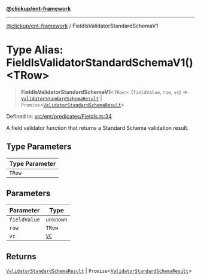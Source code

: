 [**@clickup/ent-framework**](../README.md)

***

[@clickup/ent-framework](../globals.md) / FieldIsValidatorStandardSchemaV1

# Type Alias: FieldIsValidatorStandardSchemaV1()\<TRow\>

> **FieldIsValidatorStandardSchemaV1**\<`TRow`\>: (`fieldValue`, `row`, `vc`) => [`ValidatorStandardSchemaResult`](ValidatorStandardSchemaResult.md) \| `Promise`\<[`ValidatorStandardSchemaResult`](ValidatorStandardSchemaResult.md)\>

Defined in: [src/ent/predicates/FieldIs.ts:34](https://github.com/clickup/ent-framework/blob/master/src/ent/predicates/FieldIs.ts#L34)

A field validator function that returns a Standard Schema validation result.

## Type Parameters

| Type Parameter |
| ------ |
| `TRow` |

## Parameters

| Parameter | Type |
| ------ | ------ |
| `fieldValue` | `unknown` |
| `row` | `TRow` |
| `vc` | [`VC`](../classes/VC.md) |

## Returns

[`ValidatorStandardSchemaResult`](ValidatorStandardSchemaResult.md) \| `Promise`\<[`ValidatorStandardSchemaResult`](ValidatorStandardSchemaResult.md)\>
